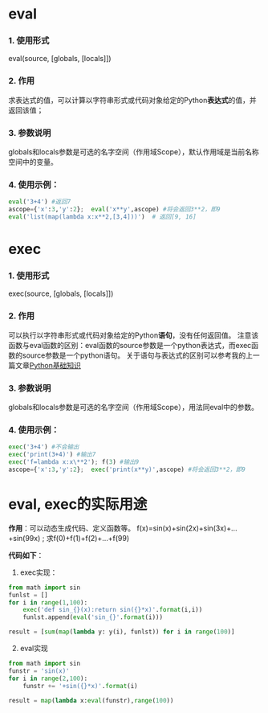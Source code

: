 ﻿# eval
### 1. 使用形式
eval(source, [globals, [locals]])    
### 2. 作用
求表达式的值，可以计算以字符串形式或代码对象给定的Python**表达式**的值，并返回该值；

### 3. 参数说明
globals和locals参数是可选的名字空间（作用域Scope），默认作用域是当前名称空间中的变量。
### 4. 使用示例：

```python
eval('3+4') #返回7
ascope={'x':3,'y':2};  eval('x**y',ascope) #将会返回3**2，即9
eval('list(map(lambda x:x**2,[3,4]))')  # 返回[9, 16]
```

# exec
### 1. 使用形式
exec(source, [globals, [locals]])   
### 2. 作用
可以执行以字符串形式或代码对象给定的Python**语句**，没有任何返回值。
注意该函数与eval函数的区别：eval函数的source参数是一个python表达式，而exec函数的source参数是一个python语句。
关于语句与表达式的区别可以参考我的上一篇文章[Python基础知识](https://blog.csdn.net/weixin_44843824/article/details/106581206)

### 3. 参数说明
globals和locals参数是可选的名字空间（作用域Scope），用法同eval中的参数。
### 4. 使用示例：
```python
exec('3+4') #不会输出
exec('print(3+4)') #输出7
exec('f=lambda x:x\**2'); f(3) #输出9
ascope={'x':3,'y':2};  exec('print(x**y)',ascope) #将会返回3**2，即9
```

# eval, exec的实际用途
**作用**：可以动态生成代码、定义函数等。
f(x)=sin(x)+sin(2x)+sin(3x)+…+sin(99x) ; 求f(0)+f(1)+f(2)+…+f(99)

**代码如下**：
1. exec实现：
```python
from math import sin
funlst = []
for i in range(1,100):
    exec('def sin_{}(x):return sin({}*x)'.format(i,i))
    funlst.append(eval('sin_{}'.format(i)))

result = [sum(map(lambda y: y(i), funlst)) for i in range(100)]

```
2. eval实现

```python
from math import sin
funstr = 'sin(x)'
for i in range(2,100):
    funstr += '+sin({}*x)'.format(i)

result = map(lambda x:eval(funstr),range(100))
```

